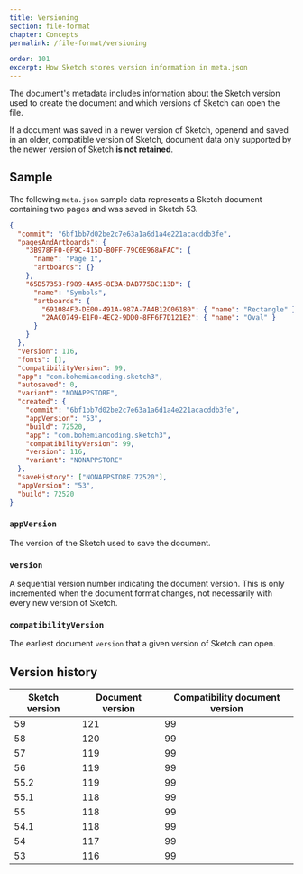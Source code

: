 ```yaml
---
title: Versioning
section: file-format
chapter: Concepts
permalink: /file-format/versioning

order: 101
excerpt: How Sketch stores version information in meta.json
---
```


The document's metadata includes information about the Sketch version used to create the document and which versions of Sketch can open the file.

If a document was saved in a newer version of Sketch, openend and saved in an older, compatible version of Sketch, document data only supported by the newer version of Sketch **is not retained**.

## Sample

The following `meta.json` sample data represents a Sketch document containing two pages and was saved in Sketch 53.

```json
{
  "commit": "6bf1bb7d02be2c7e63a1a6d1a4e221acacddb3fe",
  "pagesAndArtboards": {
    "3B978FF0-0F9C-415D-B0FF-79C6E968AFAC": {
      "name": "Page 1",
      "artboards": {}
    },
    "65D57353-F989-4A95-8E3A-DAB775BC113D": {
      "name": "Symbols",
      "artboards": {
        "691084F3-DE00-491A-987A-7A4B12C06180": { "name": "Rectangle" },
        "2AAC0749-E1F0-4EC2-9DD0-8FF6F7D121E2": { "name": "Oval" }
      }
    }
  },
  "version": 116,
  "fonts": [],
  "compatibilityVersion": 99,
  "app": "com.bohemiancoding.sketch3",
  "autosaved": 0,
  "variant": "NONAPPSTORE",
  "created": {
    "commit": "6bf1bb7d02be2c7e63a1a6d1a4e221acacddb3fe",
    "appVersion": "53",
    "build": 72520,
    "app": "com.bohemiancoding.sketch3",
    "compatibilityVersion": 99,
    "version": 116,
    "variant": "NONAPPSTORE"
  },
  "saveHistory": ["NONAPPSTORE.72520"],
  "appVersion": "53",
  "build": 72520
}
```

### `appVersion`

The version of the Sketch used to save the document.

### `version`

A sequential version number indicating the document version. This is only incremented when the document format changes, not necessarily with every new version of Sketch.

### `compatibilityVersion`

The earliest document `version` that a given version of Sketch can open.

## Version history

| Sketch version | Document version | Compatibility document version |
| -------------- | ---------------- | ------------------------------ |
| 59             | 121              | 99                             |
| 58             | 120              | 99                             |
| 57             | 119              | 99                             |
| 56             | 119              | 99                             |
| 55.2           | 119              | 99                             |
| 55.1           | 118              | 99                             |
| 55             | 118              | 99                             |
| 54.1           | 118              | 99                             |
| 54             | 117              | 99                             |
| 53             | 116              | 99                             |
